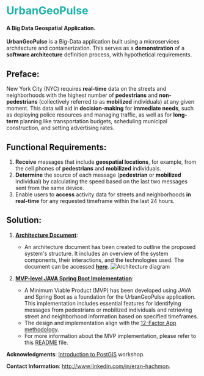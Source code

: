 # <font color="LightSeaGreen">UrbanGeoPulse</font>

#### A Big Data Geospatial Application.

**UrbanGeoPulse** is a Big-Data application built using a microservices architecture and containerization.
This serves as a **demonstration** of a **software architecture** definition process, with hypothetical requirements.

## Preface:

New York City (NYC) requires **real-time** data on the streets and neighborhoods with the highest number of **pedestrians** and **non-pedestrians** (collectively referred to as **mobilized** individuals) at any given moment.
This data will aid in **decision-making** for **immediate needs**, such as deploying police resources and managing traffic, as well as for **long-term** planning like transportation budgets, scheduling municipal construction, and setting advertising rates.

## Functional Requirements:

1. **Receive** messages that include **geospatial locations**, for example, from the cell phones of **pedestrians** and **mobilized** individuals.
2. **Determine** the source of each message (**pedestrian** or **mobilized** individual) by calculating the speed based on the last two messages sent from the same device.
3. Enable users to **access** activity data for streets and neighborhoods **in real-time** for any requested timeframe within the last 24 hours.
 
## Solution:

1. [**Architecture Document**](architecture/architecture-document-phase-1-REST.md):
   - An architecture document has been created to outline the proposed system's structure. It includes an overview of the system components, their interactions, and the technologies used. The document can be accessed **[here](architecture/architecture-document-phase-1-REST.md)**.
   ![Architecture diagram](https://lucid.app/publicSegments/view/6bffea51-c248-49e8-a244-a0a691a3ab9d/image.jpeg)

2. [**MVP-level JAVA Spring Boot Implementation**](mvp-level-implementation/README.md):
   - A Minimum Viable Product (MVP) has been developed using JAVA and Spring Boot as a foundation for the UrbanGeoPulse application. This implementation includes essential features for identifying messages from pedestrians or mobilized individuals and retrieving street and neighborhood information based on specified timeframes.<br>
   - The design and implementation align with the [12-Factor App methodology](architecture/architecture-document-phase-1-REST.md#appendix-12-factor-app-methodology).
   - For more information about the MVP implementation, please refer to this [README](mvp-level-implementation/README.md) file.

**Acknowledgments**: [Introduction to PostGIS](https://postgis.net/workshops/postgis-intro) workshop.

**Contact Information**: http://www.linkedin.com/in/eran-hachmon.
